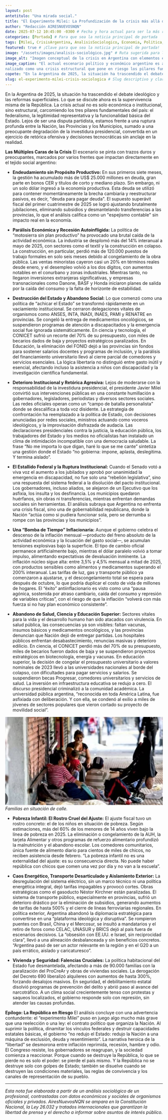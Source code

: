 ```yaml
---
layout: post
antetitulo: "Una mirada social."
title: "El Experimento Milei: La Profundización de la crisis más allá de lo económico. Un Análisis Sociológico."
author: "Redacción AIRESNUEVOSNQN"
date: 2025-07-12 10:45:00 -0300 # Fecha y hora actual para ser la más reciente y principal
categories: [Portada] # Para que sea la noticia principal de portada
tags: [Milei, CrisisArgentina, AnalisisSociologico, Economia, Politica, Federalismo, Estado, Deuda, Recesion, Pobreza, Educacion, Salud, Ciencia, Libertad, Argentina2025] # Tags completos y descriptivos
featured: true # ¡Clave para que sea la noticia principal de portada!
image: "/assets/images/analisis-sociológico.jpg" # Ruta sugerida para la imagen principal (800px x 600px)
image_alt: "Imagen conceptual de la crisis en Argentina con elementos económicos y sociales."
image_caption: "El actual escenario político y económico argentino es a
nalizado como una crisis estructural que pone en riesgo los pilares fundamentales del país."
copete: "En la Argentina de 2025, la situación ha trascendido el debate ideológico y las reformas superficiales. Lo que se discute ahora es la supervivencia misma de la República. La crisis actual no es solo económica o institucional, sino estructural, carcomiendo los tres pilares fundamentales del país: el federalismo, la legitimidad representativa y la funcionalidad básica del Estado."
slug: el-experimento-milei-crisis-sociologica # Slug descriptivo y claro
---
```


En la Argentina de 2025, la situación ha trascendido el debate ideológico y las reformas superficiales. Lo que se discute ahora es la supervivencia misma de la República. La crisis actual no es solo económica o institucional, sino estructural, carcomiendo los tres pilares fundamentales del país: el federalismo, la legitimidad representativa y la funcionalidad básica del Estado. Lejos de ser una disputa partidista, estamos frente a una ruptura profunda entre la Nación, las Provincias y los Municipios, sumado a una preocupante degradación de la investidura presidencial, convertida en un ejercicio de retórica ofensiva y decisiones tecnocráticas sin anclaje en la realidad.

**Las Múltiples Caras de la Crisis**
El escenario se pinta con trazos duros y preocupantes, marcados por varios frentes que impactan directamente en el tejido social argentino:

* **Endeudamiento sin Propósito Productivo:** En sus primeros siete meses, la gestión ha acumulado más de US$ 25.000 millones en deuda, gran parte en bonos CER y títulos de corto y mediano plazo. Sin embargo, ni un solo dólar ingresó a la economía productiva. Esta deuda se utilizó para contener momentáneamente la brecha cambiaria y reestructurar pasivos, es decir, "deuda para pagar deuda". El supuesto superávit fiscal del primer cuatrimestre de 2025 se logró ajustando brutalmente jubilaciones, eliminando subsidios y desmantelando transferencias a las provincias, lo que el análisis califica como un "espejismo contable" sin impacto real en la economía.

* **Parálisis Económica y Recesión Autoinfligida:** La política de “motosierra sin plan productivo” ha provocado una brutal caída de la actividad económica. La industria se desplomó más del 14% interanual a mayo de 2025, con sectores como el textil y la construcción en colapso. La construcción, en particular, perdió más de 120.000 puestos de trabajo formales en solo seis meses debido al congelamiento de la obra pública. Las ventas minoristas cayeron casi un 20% en términos reales desde enero, y el desempleo volvió a los dos dígitos, con aumentos notables en el conurbano y zonas industriales. Mientras tanto, no llegaron inversiones extranjeras significativas, y empresas transnacionales como Danone, BASF y Honda iniciaron planes de salida por la caída del consumo y la falta de horizonte de estabilidad.

* **Destrucción del Estado y Abandono Social:** Lo que comenzó como una política de “achicar el Estado” se transformó rápidamente en un vaciamiento institucional. Se cerraron delegaciones vitales de organismos como ANSES, INTA, INADI, INAES, PAMI y RENATRE en provincias. Se congeló la entrega de medicamentos oncológicos, se suspendieron programas de atención a discapacitados y la emergencia social fue ignorada sistemáticamente. En ciencia y tecnología, el CONICET sufrió un recorte del 70% de su presupuesto, con miles de becarios dados de baja y proyectos estratégicos paralizados. En Educación, la eliminación del FONID dejó a las provincias sin fondos para sostener salarios docentes y programas de inclusión, y la parálisis del financiamiento universitario llevó al cierre parcial de comedores y servicios esenciales. La lógica libertaria no distinguió entre gasto inútil y esencial, afectando incluso la asistencia a niños con discapacidad y la investigación científica fundamental.

* **Deterioro Institucional y Retórica Agresiva:** Lejos de moderarse con la responsabilidad de la investidura presidencial, el presidente Javier Milei convirtió sus intervenciones públicas en una constante humillación a gobernadores, legisladores, periodistas y diversos sectores sociales. Las redes oficiales operan como un “campo de batalla personalista” donde se descalifica a toda voz disidente. La estrategia de confrontación ha reemplazado a la política de Estado, con decisiones anunciadas por redes sociales, ministros actuando como voceros ideológicos, y la improvisación disfrazada de audacia. Las declaraciones presidenciales contra la justicia, la educación pública, los trabajadores del Estado y los medios no oficialistas han instalado un clima de intimidación incompatible con una democracia saludable. La frase “No me importa lo que digan, haré lo que se me cante” sintetiza una gestión donde el Estado “no gobierna: impone, aplasta, deslegitima. Y termina aislado”.

* **El Estallido Federal y la Ruptura Institucional:** Cuando el Senado votó a viva voz el aumento a los jubilados y aprobó por unanimidad la emergencia en discapacidad, no fue solo una “rebelión legislativa”, sino una respuesta del sistema federal a la disolución del pacto institucional. Los gobernadores, incluso aliados, se alejaron de un Ejecutivo que los asfixia, los insulta y los desfinancia. Los municipios quedaron huérfanos, sin obras ni transferencias, mientras enfrentan demandas sociales sin herramientas. El análisis subraya que Argentina no enfrenta una crisis fiscal, sino una de gobernabilidad republicana, donde la Nación “actúa como si pudiera funcionar sola, pero se derrumba si rompe con las provincias y los municipios”.

* **Una “Bomba de Tiempo” Inflacionaria:** Aunque el gobierno celebra el descenso de la inflación mensual —producto del freno absoluto de la actividad económica y la licuación del gasto social—, se acumulan tensiones explosivas bajo la superficie. El tipo de cambio oficial permanece artificialmente bajo, mientras el dólar paralelo volvió a tomar impulso, alimentando expectativas de devaluación inminente. La inflación núcleo sigue alta: entre 3,5% y 4,5% mensual a mitad de 2025, con productos sensibles como alimentos y medicamentos superando el 200% interanual. Las tarifas de luz, gas y transporte público ya comenzaron a ajustarse, y el descongelamiento total se espera para después de octubre, lo que podría duplicar el costo de vida de millones de hogares. El “éxito” antiinflacionario es visto como una “pausa agónica, sostenida por atraso cambiario, caída del consumo y represión de variables críticas”, con el riesgo de que la inflación “volverá con más fuerza si no hay plan económico consistente”.

* **Abandono de Salud, Ciencia y Educación Superior:** Sectores vitales para la vida y el desarrollo humano han sido atacados con virulencia. En salud pública, las consecuencias ya son visibles: faltan vacunas, insumos básicos y medicamentos oncológicos, y las provincias denuncian que Nación dejó de entregar partidas. Los hospitales públicos enfrentan desabastecimiento, renuncias masivas y deterioro edilicio. En ciencia, el CONICET perdió más del 70% de su presupuesto, miles de becarios fueron dados de baja y se suspendieron proyectos estratégicos en biotecnología, energía y vacunas. En educación superior, la decisión de congelar el presupuesto universitario a valores nominales de 2023 llevó a las universidades nacionales al borde del colapso, con dificultades para pagar servicios y salarios. Se suspendieron becas Progresar, comedores universitarios y servicios de salud. La inversión en infraestructura educativa se redujo a cero. El discurso presidencial criminalizó a la comunidad académica. La universidad pública argentina, “reconocida en toda América Latina, fue asfixiada con deliberación. Y con ella, se condenó al exilio a miles de jóvenes de sectores populares que vieron cortado su proyecto de movilidad social”.

![Imagen sencible situación de pobreza](/assets/images/pobreza-en-argentina.jpg)
*Familias en situación de calle.*

* **Pobreza Infantil: El Rostro Cruel del Ajuste:** El ajuste fiscal tuvo un rostro concreto: el de los niños en situación de pobreza. Según estimaciones, más del 60% de los menores de 14 años viven bajo la línea de pobreza en 2025. La eliminación o congelamiento de la AUH, la tarjeta Alimentar y otros programas de refuerzo alimentario profundizó la malnutrición y el abandono escolar. Los comedores comunitarios, única fuente de alimento diario para cientos de miles de chicos, no reciben asistencia desde febrero. “La pobreza infantil no es una externalidad del ajuste: es su consecuencia directa. No puede haber república con chicos que comen una vez por día y no van a la escuela”.

* **Caos Energético, Transporte Desarticulado y Aislamiento Exterior:** La desregulación del sistema eléctrico, sin un marco técnico ni una política energética integral, dejó tarifas impagables y provocó cortes. Obras estratégicas como el gasoducto Néstor Kirchner están paralizadas. El sistema de transporte público, especialmente en provincias, sufrió un deterioro drástico por la eliminación de subsidios, generando aumentos de tarifas de hasta 500% y el cierre de líneas ferroviarias regionales. En política exterior, Argentina abandonó la diplomacia estratégica para convertirse en una “plataforma ideológica y disruptiva”. Se rompieron puentes con Brasil, China y el Mercosur, se insultó a mandatarios y el retiro de foros como CELAC, UNASUR y BRICS dejó al país fuera de escenarios decisivos. La “obsesión con EE.UU. e Israel, sin reciprocidad clara”, llevó a una alineación desbalanceada y sin beneficios concretos. “Argentina pasó de ser un actor relevante en la región y en el G20 a un país errático, aislado y caricaturesco”.

* **Vivienda y Seguridad: Falencias Cruciales:** La política habitacional del Estado fue desmantelada, afectando a más de 90.000 familias con la paralización del ProCreAr y obras de viviendas sociales. La derogación del Decreto 690 liberalizó alquileres con aumentos de hasta 300%, forzando desalojos masivos. En seguridad, el debilitamiento estatal disolvió programas de prevención del delito y abrió paso al avance del narcotráfico. A un clima social crecientemente tenso con protestas y saqueos localizados, el gobierno responde solo con represión, sin atender las causas profundas.

**Epílogo: La República en Riesgo**
El análisis concluye con una advertencia contundente: el “experimento Milei” puso en juego algo mucho más grave que una reelección o una ley: el contrato político que organiza la Nación. Al suprimir la política, dinamitar los vínculos federales y destruir capacidades estatales básicas, el gobierno “no redujo el Estado: redujo la Nación a una máquina de exclusión, deuda y resentimiento”.
La narrativa heroica de la “libertad” se desmorona entre inflación reprimida, recesión, hambre y odio. El Congreso resiste, los gobernadores se reagrupan, y la sociedad comienza a reaccionar. Porque cuando se destruye la República, lo que se pierde no es solo el poder: se pierde el país mismo. Y la República no se destruye solo con golpes de Estado; también se disuelve cuando se destruyen las condiciones materiales, las reglas de convivencia y los canales de representación de su pueblo.

---
*Esta nota fue elaborada a partir de un análisis sociológico de un profesional, contrastadas con datos económicos y sociales de organismos oficiales y privados. AiresNuevosNQN se ampara en la Constitución Nacional, la Ley 26.032 y tratados internacionales que garantizan la libertad de prensa y el derecho a informar sobre asuntos de interés público.*